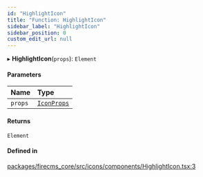 ```yaml
---
id: "HighlightIcon"
title: "Function: HighlightIcon"
sidebar_label: "HighlightIcon"
sidebar_position: 0
custom_edit_url: null
---
```


▸ **HighlightIcon**(`props`): `Element`

#### Parameters

| Name | Type |
| :------ | :------ |
| `props` | [`IconProps`](../types/IconProps.md) |

#### Returns

`Element`

#### Defined in

[packages/firecms_core/src/icons/components/HighlightIcon.tsx:3](https://github.com/FireCMSco/firecms/blob/d45f3739/packages/firecms_core/src/icons/components/HighlightIcon.tsx#L3)

